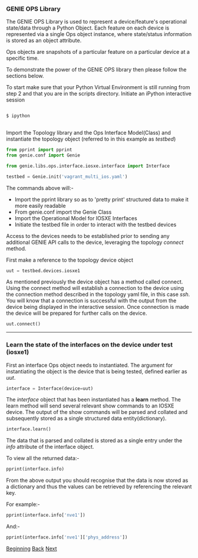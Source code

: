 ### GENIE OPS Library


The GENIE OPS Library is used to represent a device/feature's operational state/data through a Python Object. 
Each feature on each device is represented via a single Ops object instance, where state/status 
information is stored as an object attribute.

Ops objects are snapshots of a particular feature on a particular device at a specific time.
 
To demonstrate the power of the GENIE OPS library then please follow the sections below.

To start make sure that your Python Virtual Environment is still running from step 2 and that you are in 
the scripts directory.
Initiate an iPython interactive session

```bash

$ ipython
     
```

Import the Topology library and the Ops Interface Model(Class) and instantiate the topology object (referred to in this example as _testbed_)

```python
from pprint import pprint
from genie.conf import Genie

from genie.libs.ops.interface.iosxe.interface import Interface

testbed = Genie.init('vagrant_multi_ios.yaml')

```

The commands above will:-

* Import the pprint library so as to 'pretty print' structured data to make it more easily readable
* From genie.conf import the Genie Class
* Import the Operational Model for IOSXE Interfaces
* Initiate the testbed file in order to interact with the testbed devices


Access to the devices needs to be established prior to sending any additional GENIE API calls to the device, leveraging
the topology _connect_ method. 

First make a reference to the topology device object

```python
uut = testbed.devices.iosxe1
```

As mentioned previously the device object has a method called connect.  Using the connect method will establish a connection to the device
using the connection method described in the topology yaml file, in this case _ssh_.  You will know that a connection is successful with the 
output from the device being displayed in the interactive session. Once connection is made the device will be prepared 
for further calls on the device.

```python
uut.connect()
```

---

### Learn the state of the interfaces on the device under test (iosxe1)

First an interface Ops object needs to instantiated.  The argument for instantiating the object is the device that is
being tested, defined earlier as _uut_.

```python
interface = Interface(device=uut)
```

The _interface_ object that has been instantiated has a **learn** method.  The learn method will send several 
relevant show commands to an IOSXE device.  The output of the show commands will be parsed and collated and subsequently stored
as a single structured data entity(dictionary).

```python
interface.learn()
```

The data that is parsed and collated is stored as a single entry under the _info_ attribute of the interface object.
  
To view all the returned data:-

```python
pprint(interface.info)
```

From the above output you should recognise that the data is now stored as a dictionary and thus the values can be 
retrieved by referencing the relevant key.

For example:-

```python
pprint(interface.info['nve1'])
```

And:-

```python
pprint(interface.info['nve1']['phys_address'])
```






[Beginning](../README.md)   [Back](./step2.md)  [Next](./step3b.md)
